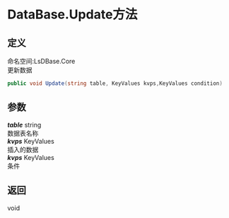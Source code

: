 # DataBase.Update方法
## 定义
命名空间:LsDBase.Core    
更新数据   
```C#
public void Update(string table, KeyValues kvps,KeyValues condition)
```
## 参数
***table***  string    
数据表名称   
***kvps*** KeyValues   
插入的数据   
***kvps*** KeyValues   
条件   
## 返回
void